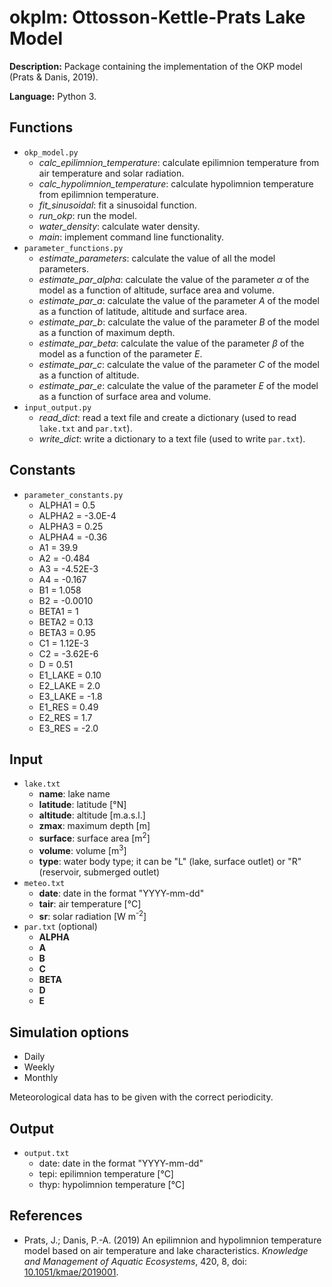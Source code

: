 # okplm: Ottosson-Kettle-Prats Lake Model

**Description:** Package containing the implementation of the OKP model (Prats & Danis, 2019).

**Language:** Python 3.

##	Functions
*	`okp_model.py`
    - *calc_epilimnion_temperature*: calculate epilimnion temperature from air temperature and solar radiation.
    - *calc_hypolimnion_temperature*: calculate hypolimnion temperature from epilimnion temperature.
    - *fit_sinusoidal*: fit a sinusoidal function.
    - *run_okp*: run the model.
    - *water_density*: calculate water density.
    - *main*: implement command line functionality.
*	`parameter_functions.py`
    -	*estimate_parameters*: calculate the value of all the model parameters.
    - *estimate_par_alpha*: calculate the value of the parameter $`\alpha`$ of the model as a function of altitude, surface area and volume.
    - *estimate_par_a*: calculate the value of the parameter *A* of the model as a function of latitude, altitude and surface area.
    - *estimate_par_b*: calculate the value of the parameter *B* of the model as a function of maximum depth.
    - *estimate_par_beta*: calculate the value of the parameter $`\beta`$ of the model as a function of the parameter *E*.
    - *estimate_par_c*: calculate the value of the parameter *C* of the model as a function of altitude.
    - *estimate_par_e*: calculate the value of the parameter *E* of the model as a function of surface area and volume.
*	`input_output.py`
    - *read_dict*: read a text file and create a dictionary (used to read `lake.txt` and `par.txt`).
    - *write_dict*: write a dictionary to a text file (used to write `par.txt`).

## Constants
*	`parameter_constants.py`
    - ALPHA1 = 0.5
    -	ALPHA2 = -3.0E-4
    -	ALPHA3 = 0.25
    -	ALPHA4 = -0.36
    - A1 = 39.9
    -	A2 = -0.484
    -	A3 = -4.52E-3
    -	A4 = -0.167
    - B1 = 1.058
    -	B2 = -0.0010
    -	BETA1 = 1
    -	BETA2 = 0.13
    -	BETA3 = 0.95
    -	C1 = 1.12E-3
    -	C2 = -3.62E-6
    -	D = 0.51
    -	E1_LAKE = 0.10
    -	E2_LAKE = 2.0
    -	E3_LAKE = -1.8
    -	E1_RES = 0.49
    -	E2_RES = 1.7
    -	E3_RES = -2.0

##	Input
*	`lake.txt`
    - **name**: lake name
    -	**latitude**: latitude [°N]
    -	**altitude**: altitude [m.a.s.l.]
    -	**zmax**: maximum depth [m]
    -	**surface**: surface area [m<sup>2</sup>]
    -	**volume**: volume [m<sup>3</sup>]
    -	**type**: water body type; it can be "L" (lake, surface outlet) or "R" (reservoir, submerged outlet)
*	`meteo.txt`
    - **date**: date in the format "YYYY-mm-dd"
    - **tair**: air temperature [°C]
    - **sr**: solar radiation [W m<sup>-2</sup>]
*	`par.txt` (optional)
    -	**ALPHA**
    -	**A**
    -	**B**
    -	**C**
    -	**BETA**
    -	**D**
    -	**E**

## Simulation options
*	Daily
*	Weekly
*	Monthly

Meteorological data has to be given with the correct periodicity.

## Output
* `output.txt`
    - date: date in the format "YYYY-mm-dd"
    -	tepi: epilimnion temperature [°C]
    -	thyp: hypolimnion temperature [°C]

## References
* Prats, J.; Danis, P.-A. (2019) An epilimnion and hypolimnion temperature model
based on air temperature and lake characteristics. *Knowledge and Management of Aquatic
Ecosystems*, 420, 8, doi: [10.1051/kmae/2019001](https://doi.org/10.1051/kmae/2019001).

